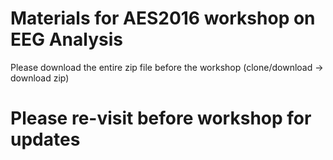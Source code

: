 # Materials for AES2016 workshop on EEG Analysis
Please download the entire zip file before the workshop (clone/download -> download zip)

# Please re-visit before workshop for updates
